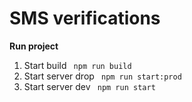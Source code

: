 # SMS verifications

**Run project**

1. Start build ``` npm run build```
2. Start server drop ``` npm run start:prod```
3. Start server dev ``` npm run start```
